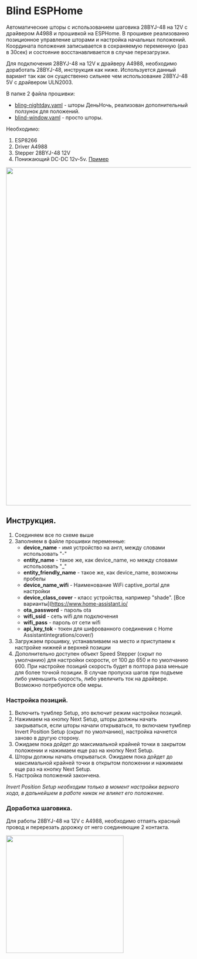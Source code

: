 # Blind ESPHome

Автоматические шторы с использованием шаговика 28BYJ-48 на 12V с драйвером A4988 и прошивкой на ESPHome. В прошивке реализованно позиционное управление шторами и настройка начальных положений. Координата положения записывается в сохраняемую переменную (раз в 30сек) и состояние восстанавливается в случае перезагрузки.

Для подключения 28BYJ-48 на 12V к драйверу A4988, необходимо доработать 28BYJ-48, инструкция как ниже. Используется данный вариант так как он существенно сильнее чем использование 28BYJ-48 5V с драйвером ULN2003.

В папке 2 файла прошивки:
- [bling-nightday.yaml](/blind/bling-nightday.yaml) - шторы ДеньНочь, реализован дополнительный ползунок для положений.
- [blind-window.yaml](/blind/blind-window.yaml) - просто шторы.

Необходимо:
1. ESP8266
2. Driver A4988
3. Stepper 28BYJ-48 12V
4. Понижающий DC-DC 12v-5v. [Пример](https://aliexpress.ru/item/1005001597589461.html)

<img src="scheme.png" width="920">

## Инструкция.
1. Соединяем все по схеме выше
2. Заполняем в файле прошивки переменные:
    - **device_name** - имя устройство на англ, между словами использовать "-"
    - **entity_name** - такое же, как device_name, но между словами использовать "_"
    - **entity_friendly_name** - такое же, как device_name, возможны пробелы
    - **device_name_wifi** - Наименование WiFi captive_portal для настройки
    - **device_class_cover** - класс устройства, например "shade". [Все варианты](https://www.home-assistant.io/
    - **ota_password** - пароль ota
    - **wifi_ssid** - сеть wifi для подключения
    - **wifi_pass** - пароль от сети wifi
    - **api_key_tok** - токен для шифрованного соединения с Home Assistantintegrations/cover/)
3. Загружаем прошивку, устанавливаем на место и приступаем к настройке нижней и верхней позиции
4. Дополнительно доступен объект Speed Stepper (скрыт по умолчанию) для настройки скорости, от 100 до 650 и по умолчанию 600. При настройке позиций скорость будет в полтора раза меньше для более точной позиции. В случае пропуска шагов при подъеме либо уменьшить скорость, либо увеличить ток на драйвере. Возможно потребуются обе меры.


### Настройка позиций.

1. Включить тумблер Setup, это включит режим настройки позиций.
2. Нажимаем на кнопку Next Setup, шторы должны начать закрываться, если шторы начали открываться, то включаем тумблер Invert Position Setup (скрыт по умолчанию), настройка начнется заново в другую сторону.
3. Ожидаем пока дойдет до максимальной крайней точки в закрытом положении и нажимаем еще раз на кнопку Next Setup.
4. Шторы должны начать открываться. Ожидаем пока дойдет до максимальной крайней точки в открытом положении и нажимаем еще раз на кнопку Next Setup.
5. Настройка положений закончена.

*Invert Position Setup необходим только в момент настройки верного хода, в дальнейшем в работе никак не влияет его положение.*

### Доработка шаговика.

Для работы 28BYJ-48 на 12V с A4988, необходимо отпаять красный провод и перерезать дорожку от него соединяющие 2 контакта.

<img src="stepper.png" width="320">
